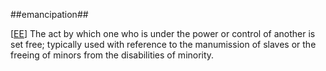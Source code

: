 ##emancipation##

\[[EE](SOURCES.md#EE)\]  The act by which one who is under the power or control of another is set free; typically used with reference to the manumission of slaves or the freeing of minors from the disabilities of minority.
